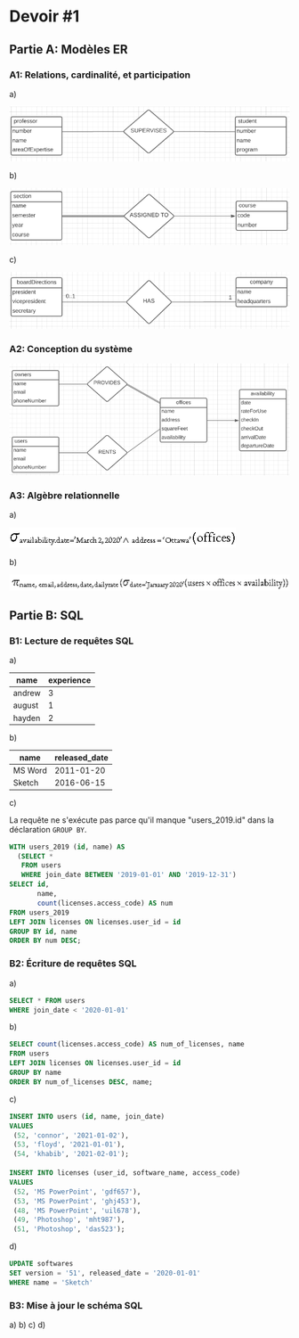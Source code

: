 # Devoir #1

## Partie A: Modèles ER

### A1: Relations, cardinalité, et participation

a) 

![aA1](images/aA1.PNG)

b) 

![bA1](images/bA1.PNG)

c)

![cA1](images/cA1.PNG)

### A2: Conception du système

![A2](images/A2.PNG)

### A3: Algèbre relationnelle
a) 

![aA3](images/aA3.PNG)

b)

![bA3](images/bA3.PNG)

## Partie B: SQL

### B1: Lecture de requêtes SQL
a)

|name|experience|
|---|---|
|andrew|3|
|august|1|
|hayden|2|

b)

|name|released_date|
|---|---|
|MS Word|2011-01-20|
|Sketch|2016-06-15|

c)

La requête ne s'exécute pas parce qu'il manque "users_2019.id" dans la déclaration `GROUP BY`.

```sql
WITH users_2019 (id, name) AS
  (SELECT *
   FROM users
   WHERE join_date BETWEEN '2019-01-01' AND '2019-12-31')
SELECT id, 
       name,
       count(licenses.access_code) AS num 
FROM users_2019
LEFT JOIN licenses ON licenses.user_id = id
GROUP BY id, name
ORDER BY num DESC;
```

### B2: Écriture de requêtes SQL
a)

```sql
SELECT * FROM users
WHERE join_date < '2020-01-01'
```

b)

```sql
SELECT count(licenses.access_code) AS num_of_licenses, name
FROM users
LEFT JOIN licenses ON licenses.user_id = id
GROUP BY name
ORDER BY num_of_licenses DESC, name;
```

c)

```sql
INSERT INTO users (id, name, join_date)
VALUES
 (52, 'connor', '2021-01-02'),
 (53, 'floyd', '2021-01-01'),
 (54, 'khabib', '2021-02-01');

INSERT INTO licenses (user_id, software_name, access_code)
VALUES
 (52, 'MS PowerPoint', 'gdf657'),
 (53, 'MS PowerPoint', 'ghj453'),
 (48, 'MS PowerPoint', 'uil678'),
 (49, 'Photoshop', 'mht987'),
 (51, 'Photoshop', 'das523');
```

d)

```sql
UPDATE softwares
SET version = '51', released_date = '2020-01-01'
WHERE name = 'Sketch'
```

### B3: Mise à jour le schéma SQL
a)
b)
c)
d)
